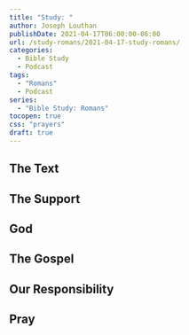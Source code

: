 ```yaml
---
title: "Study: "
author: Joseph Louthan
publishDate: 2021-04-17T06:00:00-06:00
url: /study-romans/2021-04-17-study-romans/
categories:
  - Bible Study
  - Podcast
tags:
  - "Romans"
  - Podcast
series:
  - "Bible Study: Romans"
tocopen: true
css: "prayers"
draft: true
---
```

## The Text

## The Support

## God

## The Gospel

## Our Responsibility

## Pray

<div style="font-variant: small-caps;">

</div>

```text

```

